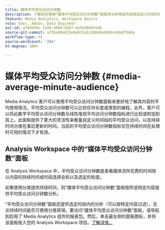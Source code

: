 ```yaml
---
title: 媒体平均受众访问分钟数
description: 了解如何使用“媒体平均受众访问分钟数”面板来分析特定内容或自定义时段内的平均受众访问分钟数。
feature: Media Analytics, Workspace Basics
role: User, Admin, Data Engineer
exl-id: af4d430c-1349-4606-b587-da5d40e0fe4b
source-git-commit: a73ba98e025e0a915a5136bb9e0d5bcbde875b0a
workflow-type: ht
source-wordcount: '264'
ht-degree: 100%

---
```


# 媒体平均受众访问分钟数 {#media-average-minute-audience}

Media Analytics 客户可以使用平均受众访问分钟数面板来更好地了解其内容的平均使用情况。平均受众访问分钟数可以比较任何长度或类型的编程。此外，客户可以将此数字平均受众访问分钟数与线性电视平均访问分钟数指标进行比较或附加到其上。此面板提供了更大的灵活性来衡量自定义时间段的平均受众访问，以及持续时间分类在事后更新的时间。当前的平均受众访问分钟数指标仅在持续时间在处理时可用的情况下才有效。

## Analysis Workspace 中的“媒体平均受众访问分钟数”面板

在 Analysis Workspace 中，平均受众访问分钟数是查看媒体流所花费的时间除以内容的持续时间或时段选择总和以及选定的粒度。


如果使用分类提供持续时间，则“媒体平均受众访问分钟数”面板按所选特定内容提供平均受众访问分钟数分析。

“平均受众访问分钟数”面板还提供选定时段内的分析（可以按特定内容过滤），无论持续时间是否可使用分类获得。要访问“媒体平均受众访问分钟数”面板，请导航到启用了 Media Analytics 组件的报表包。然后，单击最左侧的面板图标，并将该面板拖入您的 Analysis Workspace 项目。[了解详情...](https://experienceleague.adobe.com/docs/analytics/analyze/analysis-workspace/panels/average-minute-audience-panel.html?lang=zh-Hans)
